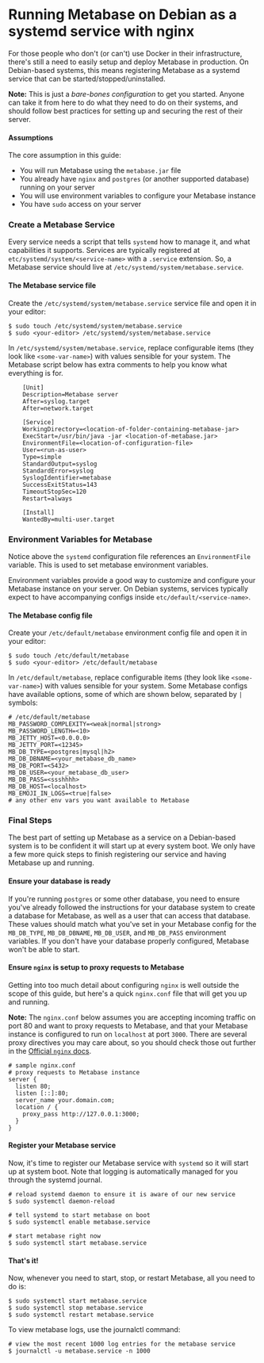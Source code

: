 # Running Metabase on Debian as a systemd service with nginx

For those people who don't (or can't) use Docker in their infrastructure, there's still a need to easily setup and deploy Metabase in production. On Debian-based systems, this means registering Metabase as a systemd service that can be started/stopped/uninstalled.


**Note:** This is just a *bare-bones configuration* to get you started. Anyone can take it from here to do what they need to do on their systems, and should follow best practices for setting up and securing the rest of their server.

#### Assumptions

The core assumption in this guide:

* You will run Metabase using the `metabase.jar` file
* You already have `nginx` and `postgres` (or another supported database) running on your server
* You will use environment variables to configure your Metabase instance
* You have `sudo` access on your server

### Create a Metabase Service

Every service needs a script that tells `systemd` how to manage it, and what capabilities it supports. Services are typically registered at `etc/systemd/system/<service-name>` with a `.service` extension. So, a Metabase service should live at `/etc/systemd/system/metabase.service`.

#### The Metabase service file

Create the `/etc/systemd/system/metabase.service` service file and open it in your editor:

    $ sudo touch /etc/systemd/system/metabase.service
    $ sudo <your-editor> /etc/systemd/system/metabase.service

In `/etc/systemd/system/metabase.service`, replace configurable items (they look like `<some-var-name>`) with values sensible for your system. The Metabase script below has extra comments to help you know what everything is for.

```
    [Unit]
    Description=Metabase server
    After=syslog.target
    After=network.target

    [Service]
    WorkingDirectory=<location-of-folder-containing-metabase-jar>
    ExecStart=/usr/bin/java -jar <location-of-metabase.jar>
    EnvironmentFile=<location-of-configuration-file>
    User=<run-as-user>
    Type=simple
    StandardOutput=syslog
    StandardError=syslog
    SyslogIdentifier=metabase
    SuccessExitStatus=143
    TimeoutStopSec=120
    Restart=always

    [Install]
    WantedBy=multi-user.target
```

### Environment Variables for Metabase

Notice above the `systemd` configuration file references an `EnvironmentFile` variable. This is used to set metabase environment variables.

Environment variables provide a good way to customize and configure your Metabase instance on your server. On Debian systems, services typically expect to have accompanying configs inside `etc/default/<service-name>`.

#### The Metabase config file

Create your `/etc/default/metabase` environment config file and open it in your editor:

    $ sudo touch /etc/default/metabase
    $ sudo <your-editor> /etc/default/metabase

In `/etc/default/metabase`, replace configurable items (they look like `<some-var-name>`) with values sensible for your system. Some Metabase configs have available options, some of which are shown below, separated by `|` symbols:

    # /etc/default/metabase
    MB_PASSWORD_COMPLEXITY=<weak|normal|strong>
    MB_PASSWORD_LENGTH=<10>
    MB_JETTY_HOST=<0.0.0.0>
    MB_JETTY_PORT=<12345>
    MB_DB_TYPE=<postgres|mysql|h2>
    MB_DB_DBNAME=<your_metabase_db_name>
    MB_DB_PORT=<5432>
    MB_DB_USER=<your_metabase_db_user>
    MB_DB_PASS=<ssshhhh>
    MB_DB_HOST=<localhost>
    MB_EMOJI_IN_LOGS=<true|false>
    # any other env vars you want available to Metabase

### Final Steps

The best part of setting up Metabase as a service on a Debian-based system is to be confident it will start up at every system boot. We only have a few more quick steps to finish registering our service and having Metabase up and running.

#### Ensure your database is ready

If you're running `postgres` or some other database, you need to ensure you've already followed the instructions for your database system to create a database for Metabase, as well as a user that can access that database. These values should match what you've set in your Metabase config for the `MB_DB_TYPE`, `MB_DB_DBNAME`, `MB_DB_USER`, and `MB_DB_PASS` environment variables. If you don't have your database properly configured, Metabase won't be able to start.

#### Ensure `nginx` is setup to proxy requests to Metabase

Getting into too much detail about configuring `nginx` is well outside the scope of this guide, but here's a quick `nginx.conf` file that will get you up and running.

**Note:** The `nginx.conf` below assumes you are accepting incoming traffic on port 80 and want to proxy requests to Metabase, and that your Metabase instance is configured to run on `localhost` at port `3000`. There are several proxy directives you may care about, so you should check those out further in the [Official `nginx` docs](https://nginx.org/en/docs/).

    # sample nginx.conf
    # proxy requests to Metabase instance
    server {
      listen 80;
      listen [::]:80;
      server_name your.domain.com;
      location / {
        proxy_pass http://127.0.0.1:3000;
      }
    }

#### Register your Metabase service

Now, it's time to register our Metabase service with `systemd` so it will start up at system boot. Note that logging is automatically managed for you through the systemd journal.

    # reload systemd daemon to ensure it is aware of our new service
    $ sudo systemctl daemon-reload

    # tell systemd to start metabase on boot
    $ sudo systemctl enable metabase.service
    
    # start metabase right now
    $ sudo systemctl start metabase.service

#### That's it!

Now, whenever you need to start, stop, or restart Metabase, all you need to do is:

    $ sudo systemctl start metabase.service
    $ sudo systemctl stop metabase.service
    $ sudo systemctl restart metabase.service

To view metabase logs, use the journalctl command:
    
    # view the most recent 1000 log entries for the metabase service
    $ journalctl -u metabase.service -n 1000
